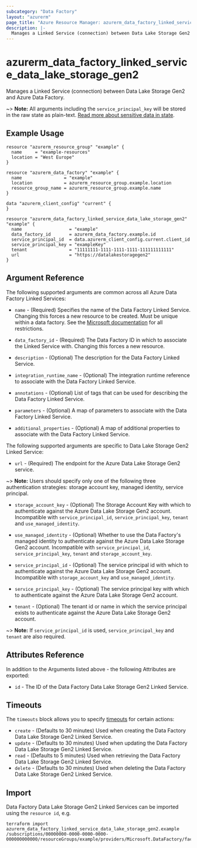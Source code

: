 ```yaml
---
subcategory: "Data Factory"
layout: "azurerm"
page_title: "Azure Resource Manager: azurerm_data_factory_linked_service_data_lake_storage_gen2"
description: |-
  Manages a Linked Service (connection) between Data Lake Storage Gen2 and Azure Data Factory.
---
```


# azurerm_data_factory_linked_service_data_lake_storage_gen2

Manages a Linked Service (connection) between Data Lake Storage Gen2 and Azure Data Factory.

~> **Note:** All arguments including the `service_principal_key` will be stored in the raw state as plain-text. [Read more about sensitive data in state](/docs/state/sensitive-data.html).

## Example Usage

```hcl
resource "azurerm_resource_group" "example" {
  name     = "example-resources"
  location = "West Europe"
}

resource "azurerm_data_factory" "example" {
  name                = "example"
  location            = azurerm_resource_group.example.location
  resource_group_name = azurerm_resource_group.example.name
}

data "azurerm_client_config" "current" {
}

resource "azurerm_data_factory_linked_service_data_lake_storage_gen2" "example" {
  name                  = "example"
  data_factory_id       = azurerm_data_factory.example.id
  service_principal_id  = data.azurerm_client_config.current.client_id
  service_principal_key = "exampleKey"
  tenant                = "11111111-1111-1111-1111-111111111111"
  url                   = "https://datalakestoragegen2"
}
```

## Argument Reference

The following supported arguments are common across all Azure Data Factory Linked Services:

* `name` - (Required) Specifies the name of the Data Factory Linked Service. Changing this forces a new resource to be created. Must be unique within a data factory. See the [Microsoft documentation](https://docs.microsoft.com/azure/data-factory/naming-rules) for all restrictions.

* `data_factory_id` - (Required) The Data Factory ID in which to associate the Linked Service with. Changing this forces a new resource.

* `description` - (Optional) The description for the Data Factory Linked Service.

* `integration_runtime_name` - (Optional) The integration runtime reference to associate with the Data Factory Linked Service.

* `annotations` - (Optional) List of tags that can be used for describing the Data Factory Linked Service.

* `parameters` - (Optional) A map of parameters to associate with the Data Factory Linked Service.

* `additional_properties` - (Optional) A map of additional properties to associate with the Data Factory Linked Service.

The following supported arguments are specific to Data Lake Storage Gen2 Linked Service:

* `url` - (Required) The endpoint for the Azure Data Lake Storage Gen2 service.

~> **Note:** Users should specify only one of the following three authentication strategies: storage account key, managed identity, service principal.

* `storage_account_key` - (Optional) The Storage Account Key with which to authenticate against the Azure Data Lake Storage Gen2 account. Incompatible with `service_principal_id`, `service_principal_key`, `tenant` and `use_managed_identity`.

* `use_managed_identity` - (Optional) Whether to use the Data Factory's managed identity to authenticate against the Azure Data Lake Storage Gen2 account. Incompatible with `service_principal_id`, `service_principal_key`, `tenant` and `storage_account_key`.

* `service_principal_id` - (Optional) The service principal id with which to authenticate against the Azure Data Lake Storage Gen2 account. Incompatible with `storage_account_key` and `use_managed_identity`.

* `service_principal_key` - (Optional) The service principal key with which to authenticate against the Azure Data Lake Storage Gen2 account.

* `tenant` - (Optional) The tenant id or name in which the service principal exists to authenticate against the Azure Data Lake Storage Gen2 account.

~> **Note:** If `service_principal_id` is used, `service_principal_key` and `tenant` are also required.

## Attributes Reference

In addition to the Arguments listed above - the following Attributes are exported:

* `id` - The ID of the Data Factory Data Lake Storage Gen2 Linked Service.

## Timeouts

The `timeouts` block allows you to specify [timeouts](https://www.terraform.io/language/resources/syntax#operation-timeouts) for certain actions:

* `create` - (Defaults to 30 minutes) Used when creating the Data Factory Data Lake Storage Gen2 Linked Service.
* `update` - (Defaults to 30 minutes) Used when updating the Data Factory Data Lake Storage Gen2 Linked Service.
* `read` - (Defaults to 5 minutes) Used when retrieving the Data Factory Data Lake Storage Gen2 Linked Service.
* `delete` - (Defaults to 30 minutes) Used when deleting the Data Factory Data Lake Storage Gen2 Linked Service.

## Import

Data Factory Data Lake Storage Gen2 Linked Services can be imported using the `resource id`, e.g.

```shell
terraform import azurerm_data_factory_linked_service_data_lake_storage_gen2.example /subscriptions/00000000-0000-0000-0000-000000000000/resourceGroups/example/providers/Microsoft.DataFactory/factories/example/linkedservices/example
```
